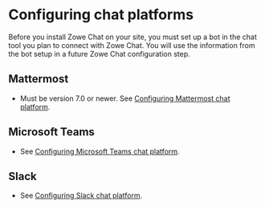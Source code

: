 # Configuring chat platforms

Before you install Zowe Chat on your site, you must set up a bot in the chat tool you plan to connect with Zowe Chat. You will use the information from the bot setup in a future Zowe Chat configuration step.

## Mattermost
-  Must be version 7.0 or newer. See [Configuring Mattermost chat platform](chat_prerequisite_mattermost.md).

## Microsoft Teams
- See [Configuring Microsoft Teams chat platform](chat_prerequisite_teams.md).

## Slack
- See [Configuring Slack chat platform](chat_prerequisite_slack.md).